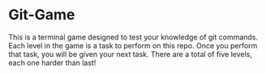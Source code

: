 # Git-Game
This is a terminal game designed to test your knowledge of git commands. Each level in the game is a task to perform on this repo. Once you perform that task, you will be given your next task. There are a total of five levels, each one harder than last!
